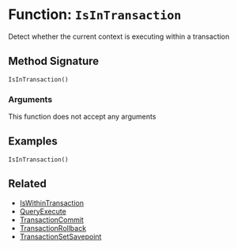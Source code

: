 [comment]: # (Note: This documentation is generated dynamically in the build process.  To modify the contents, change the javadoc on the _invoke method of the BIF class)

# Function: `IsInTransaction`

Detect whether the current context is executing within a transaction

## Method Signature
```
IsInTransaction()
```
### Arguments
This function does not accept any arguments

## Examples

```
IsInTransaction()
```

## Related
  * [IsWithinTransaction](IsWithinTransaction.md)
  * [QueryExecute](QueryExecute.md)
  * [TransactionCommit](TransactionCommit.md)
  * [TransactionRollback](TransactionRollback.md)
  * [TransactionSetSavepoint](TransactionSetSavepoint.md)
